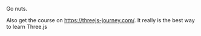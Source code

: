 Go nuts.

Also get the course on https://threejs-journey.com/.
It really is the best way to learn Three.js
